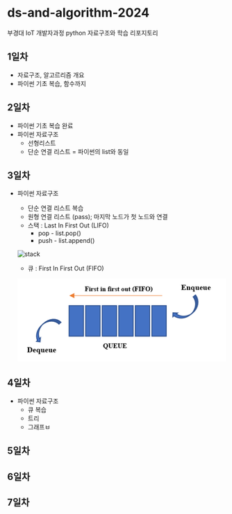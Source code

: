 # ds-and-algorithm-2024
부경대 IoT 개발자과정 python 자료구조와 학습 리포지토리

## 1일차
- 자료구조, 알고르리즘 개요
- 파이썬 기초 복습, 함수까지

## 2일차
- 파이썬 기초 복습 완료
- 파이썬 자료구조
    - 선형리스트
    - 단순 연결 리스트 = 파이썬의 list와 동일

## 3일차
- 파이썬 자료구조
    - 단순 연결 리스트 복습
    - 원형 연결 리스트 (pass); 마지막 노드가 첫 노드와 연결
    - 스택 : Last In First Out (LIFO)
        - pop - list.pop()
        - push - list.append()

    ![stack](https://cs.lmu.edu/~ray/images/stack.gif)

    - 큐 : First In First Out (FIFO)

    ![queue](https://raw.githubusercontent.com/RiverGang/ds-and-algorithm-2024/main/images/queue.png)
    
## 4일차
- 파이썬 자료구조
    - 큐 복습
    - 트리
    - 그래프ㅂ

## 5일차

## 6일차

## 7일차

